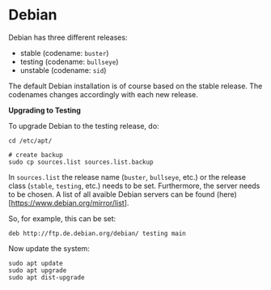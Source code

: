 # Debian

Debian has three different releases:

- stable (codename: `buster`)
- testing (codename: `bullseye`)
- unstable (codename: `sid`)

The default Debian installation is of course based on the stable release.
The codenames changes accordingly with each new release.


**Upgrading to Testing**

To upgrade Debian to the testing release, do:
```
cd /etc/apt/

# create backup
sudo cp sources.list sources.list.backup
```

In `sources.list` the release name (`buster`, `bullseye`, etc.) or the release class (`stable`, `testing`, etc.) needs to be set.
Furthermore, the server needs to be chosen. 
A list of all avaible Debian servers can be found (here)[https://www.debian.org/mirror/list].


So, for example, this can be set:
```
deb http://ftp.de.debian.org/debian/ testing main
```

Now update the system:
```
sudo apt update
sudo apt upgrade
sudo apt dist-upgrade
```
